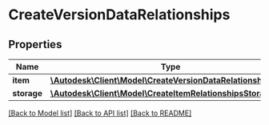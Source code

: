 # CreateVersionDataRelationships

## Properties
Name | Type | Description | Notes
------------ | ------------- | ------------- | -------------
**item** | [**\Autodesk\Client\Model\CreateVersionDataRelationshipsItem**](CreateVersionDataRelationshipsItem.md) |  | [optional] 
**storage** | [**\Autodesk\Client\Model\CreateItemRelationshipsStorage**](CreateItemRelationshipsStorage.md) |  | [optional] 

[[Back to Model list]](../README.md#documentation-for-models) [[Back to API list]](../README.md#documentation-for-api-endpoints) [[Back to README]](../README.md)


